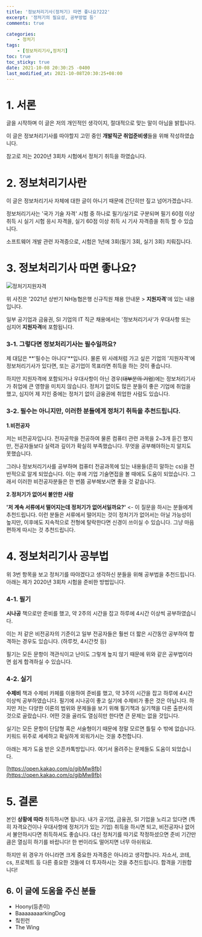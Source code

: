 ```yaml
---
title: '정보처리기사(정처기) 따면 좋나요?222'
excerpt: '정처기의 필요성, 공부방법 등'
comments: true

categories:
    - 정처기
tags:
    - [정보처리기사,정처기]
toc: true
toc_sticky: true
date: 2021-10-08 20:30:25 -0400
last_modified_at: 2021-10-08T20:30:25+08:00
---
```


# 1. 서론
글을 시작하며 이 글은 저의 개인적인 생각이지, 절대적으로 맞는 말이 아님을 밝힙니다.

이 글은 정보처리기사를 따야할지 고민 중인 **개발직군 취업준비생**들을 위해 작성하였습니다.

참고로 저는 2020년 3회차 시험에서 정처기 취득을 하였습니다.

# 2. 정보처리기사란
이 글은 정보처리기사 자체에 대한 글이 아니기 때문에 간단히만 짚고 넘어가겠습니다.

정보처리기사는 '국가 기술 자격' 시험 중 하나로 필기/실기로 구분되며 필기 60점 이상 취득 시 실기 시험 응시 자격을, 실기 60점 이상 취득 시 기사 자격증을 취득 할 수 있습니다.

소프트웨어 개발 관련 자격증으로, 시험은 1년에 3회(필기 3회, 실기 3회) 치뤄집니다.

# 3. 정보처리기사 따면 좋나요?
![정처기지원자격](https://user-images.githubusercontent.com/51807128/133097703-9a709efc-4cc8-44b3-a787-9fec7f117f16.png)

위 사진은 '2021년 상반기 NH농협은행 신규직원 채용 안내문 > **지원자격**'에 있는 내용입니다.

일부 공기업과 금융권, SI 기업의 IT 직군 채용에서는 '정보처리기사'가 우대사항 또는 심지어 **지원자격**에 포함됩니다.

### 3-1. 그렇다면 정보처리기사는 필수일까요?

제 대답은 **'필수는 아니다'**입니다. 물론 위 사례처럼 가고 싶은 기업의 '지원자격'에 정보처리기사가 있다면, 또는 공기업이 목표라면 취득을 하는 것이 좋습니다.

하지만 지원자격에 포함되거나 우대사항이 아닌 경우(~~대부분의 기업~~)에는 정보처리기사가 취업에 큰 영향을 미치지 않습니다. 정처기 없이도 많은 분들이 좋은 기업에 취업을 했고, 심지어 제 지인 중에는 정처기 없이 금융권에 취업한 사람도 있습니다.

### 3-2. 필수는 아니지만, 이러한 분들에게 정처기 취득을 추천드립니다.

**1.비전공자**

저는 비전공자입니다. 전자공학을 전공하여 물론 컴퓨터 관련 과목을 2~3개 듣긴 했지만, 전공자들보다 실력과 깊이가 확실히 부족했습니다. 무엇을 공부해야하는지 알지도 못했습니다.

그러나 정보처리기사를 공부하며 컴퓨터 전공과목에 있는 내용들(흔히 말하는 cs)을 전반적으로 알게 되었습니다. 이는 후에 기업 기술면접을 볼 때에도 도움이 되었습니다. 그래서 이러한 비전공자분들은 한 번쯤 공부해보시면 좋을 것 같습니다.

**2.정처기가 없어서 불안한 사람**

**'저 계속 서류에서 떨어지는데 정처기가 없어서일까요?'** <- 이 질문을 하시는 분들에게 추천드립니다. 이런 분들은 서류에서 떨어지는 것이 정처기가 없어서는 아닐 가능성이 높지만, 이후에도 지속적으로 전형에 탈락한다면 신경이 쓰이실 수 있습니다. 그냥 마음 편하게 따시는 것 추천드립니다.

# 4. 정보처리기사 공부법
위 3번 항목을 보고 정처기를 따야겠다고 생각하신 분들을 위해 공부법을 추천드립니다. 아래는 제가 2020년 3회차 시험을 준비한 방법입니다.

### 4-1. 필기
**시나공** 책으로만 준비를 했고, 약 2주의 시간을 잡고 하루에 4시간 이상씩 공부하였습니다.

이는 저 같은 비전공자의 기준이고 일부 전공자들은 훨씬 더 짧은 시간동안 공부하여 합격하는 경우도 있습니다. (하루컷, 4시간컷 등)

필기는 모든 문항이 객관식이고 난이도 그렇게 높지 않기 때문에 위와 같은 공부법이라면 쉽게 합격하실 수 있습니다.

### 4-2. 실기
**수제비** 책과 수제비 카페를 이용하여 준비를 했고, 약 3주의 시간을 잡고 하루에 4시간 이상씩 공부하였습니다. 필기에 시나공이 좋고 실기에 수제비가 좋은 것은 아닙니다. 하지만 저는 다양한 이론의 범위와 문제들을 보기 위해 필기책과 실기책을 다른 출판사의 것으로 골랐습니다. 어떤 것을 골라도 열심히만 한다면 큰 문제는 없을 것입니다.

실기는 모든 문항이 단답형 혹은 서술형이기 때문에 정말 모르면 틀릴 수 밖에 없습니다. 키워드 위주로 세세하고 확실하게 외워가시는 것을 추천합니다.

아래는 제가 도움 받은 오픈카톡방입니다. 여기서 올려주는 문제들도 도움이 되었습니다.

[https://open.kakao.com/o/gibMw8fb](https://open.kakao.com/o/gibMw8fb)

# 5. 결론
본인 **상황에 따라** 취득하시면 됩니다. 내가 공기업, 금융권, SI 기업을 노리고 있다면 (특히 자격요건이나 우대사항에 정처기가 있는 기업) 취득을 하시면 되고, 비전공자나 없어서 불안하시다면 취득하셔도 좋습니다. 대신 정처기를 따기로 작정하셨으면 준비 기간만큼은 열심히 하기를 바랍니다! 한 번이라도 떨어지면 너무 아쉬워요.

하지만 위 경우가 아니라면 크게 중요한 자격증은 아니라고 생각합니다. 자소서, 코테, cs, 프로젝트 등 다른 중요한 것들에 더 투자하시는 것을 추천드립니다. 합격을 기원합니다!

## 6. 이 글에 도움을 주신 분들
- Hoony(등촌이)
- BaaaaaaaarkingDog
- 칰힌런
- The Wing